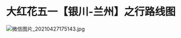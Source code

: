 # 大红花五一【银川-兰州】之行路线图

![微信图片_20210427175143.jpg](http://ww1.sinaimg.cn/large/a760927bgy1gpyganmyqtj27bw5eghdz.jpg)
